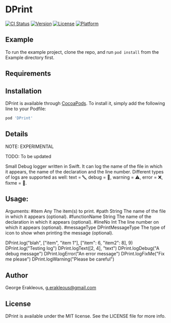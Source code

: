 # DPrint

[![CI Status](http://img.shields.io/travis/GErakleous/DPrint.svg?style=flat)](https://travis-ci.org/GErakleous/DPrint)
[![Version](https://img.shields.io/cocoapods/v/DPrint.svg?style=flat)](http://cocoapods.org/pods/DPrint)
[![License](https://img.shields.io/cocoapods/l/DPrint.svg?style=flat)](http://cocoapods.org/pods/DPrint)
[![Platform](https://img.shields.io/cocoapods/p/DPrint.svg?style=flat)](http://cocoapods.org/pods/DPrint)

## Example

To run the example project, clone the repo, and run `pod install` from the Example directory first.

## Requirements

## Installation

DPrint is available through [CocoaPods](http://cocoapods.org). To install
it, simply add the following line to your Podfile:

```ruby
pod 'DPrint'
```

## Details
NOTE: EXPERIMENTAL

TODO: To be updated

Small Debug logger written in Swift. It can log the name of the file in which it appears, the name of the declaration and the line number. Different types of logs are supported as well: text = 🔤, debug = 🚥, warning = ⚠️, error = ❌, fixme = 💊.

## Usage:

Arguments:
#item			Any      	The item(s) to print.
#path			String	The name of the file in which it appears (optional).
#functionName	String   	The name of the declaration in which it appears (optional).
#lineNo			Int      	The line number on which it appears (optional).
#messageType	DPrintMessageType	The type of icon to show when printing the message (optional).

DPrint.log("blah", ["item", "item 1"], ["item": 6, "item2": 8], 9)
DPrint.log("Testing log")
DPrint.logText([2, 4], "text")
DPrint.logDebug("A debug message")
DPrint.logError("An error message")
DPrint.logFixMe("Fix me please")
DPrint.logWarning("Please be careful")

## Author

George Erakleous, g.erakleous@gmail.com

## License

DPrint is available under the MIT license. See the LICENSE file for more info.
